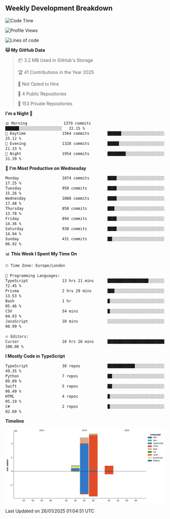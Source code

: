 


## Weekly Development Breakdown
<!--START_SECTION:waka-->
![Code Time](http://img.shields.io/badge/Code%20Time-1%2C847%20hrs%2044%20mins-blue)

![Profile Views](http://img.shields.io/badge/Profile%20Views-0-blue)

![Lines of code](https://img.shields.io/badge/From%20Hello%20World%20I%27ve%20Written-11.9%20million%20lines%20of%20code-blue)

**🐱 My GitHub Data** 

> 📦 3.2 MB Used in GitHub's Storage 
 > 
> 🏆 41 Contributions in the Year 2025
 > 
> 🚫 Not Opted to Hire
 > 
> 📜 4 Public Repositories 
 > 
> 🔑 153 Private Repositories 
 > 
**I'm a Night 🦉** 

```text
🌞 Morning                1379 commits        ██████░░░░░░░░░░░░░░░░░░░   22.15 % 
🌆 Daytime                1564 commits        ██████░░░░░░░░░░░░░░░░░░░   25.12 % 
🌃 Evening                1328 commits        █████░░░░░░░░░░░░░░░░░░░░   21.33 % 
🌙 Night                  1954 commits        ████████░░░░░░░░░░░░░░░░░   31.39 % 
```
📅 **I'm Most Productive on Wednesday** 

```text
Monday                   1074 commits        ████░░░░░░░░░░░░░░░░░░░░░   17.25 % 
Tuesday                  950 commits         ████░░░░░░░░░░░░░░░░░░░░░   15.26 % 
Wednesday                1088 commits        ████░░░░░░░░░░░░░░░░░░░░░   17.48 % 
Thursday                 858 commits         ███░░░░░░░░░░░░░░░░░░░░░░   13.78 % 
Friday                   894 commits         ████░░░░░░░░░░░░░░░░░░░░░   14.36 % 
Saturday                 930 commits         ████░░░░░░░░░░░░░░░░░░░░░   14.94 % 
Sunday                   431 commits         ██░░░░░░░░░░░░░░░░░░░░░░░   06.92 % 
```


📊 **This Week I Spent My Time On** 

```text
🕑︎ Time Zone: Europe/London

💬 Programming Languages: 
TypeScript               13 hrs 21 mins      ██████████████████░░░░░░░   72.45 % 
Prisma                   2 hrs 29 mins       ███░░░░░░░░░░░░░░░░░░░░░░   13.53 % 
Bash                     1 hr                █░░░░░░░░░░░░░░░░░░░░░░░░   05.46 % 
CSV                      54 mins             █░░░░░░░░░░░░░░░░░░░░░░░░   04.93 % 
JavaScript               10 mins             ░░░░░░░░░░░░░░░░░░░░░░░░░   00.99 % 

🔥 Editors: 
Cursor                   18 hrs 26 mins      █████████████████████████   100.00 % 
```

**I Mostly Code in TypeScript** 

```text
TypeScript               38 repos            ████████████░░░░░░░░░░░░░   49.35 % 
Python                   7 repos             ██░░░░░░░░░░░░░░░░░░░░░░░   09.09 % 
Swift                    5 repos             ██░░░░░░░░░░░░░░░░░░░░░░░   06.49 % 
HTML                     4 repos             █░░░░░░░░░░░░░░░░░░░░░░░░   05.19 % 
C#                       2 repos             █░░░░░░░░░░░░░░░░░░░░░░░░   02.60 % 
```



**Timeline**

![Lines of Code chart](https://raw.githubusercontent.com/mars-arch/mars-arch/main/assets/bar_graph.png)


 Last Updated on 26/01/2025 01:04:51 UTC
<!--END_SECTION:waka-->
